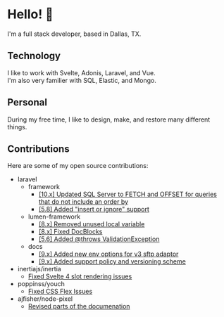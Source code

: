 # Hello! 👋

I'm a full stack developer, based in Dallas, TX. 

## Technology

I like to work with Svelte, Adonis, Laravel, and Vue.  
I'm also very familier with SQL, Elastic, and Mongo. 

## Personal

During my free time, I like to design, make, and restore many different things. 

## Contributions

Here are some of my open source contributions:

- laravel
  - framework
    - [[10.x] Updated SQL Server to FETCH and OFFSET for queries that do not include an order by](https://github.com/laravel/framework/pull/44937)
    - [[5.8] Added "insert or ignore" support](https://github.com/laravel/framework/pull/29639)
  - lumen-framework
    - [[8.x] Removed unused local variable](https://github.com/laravel/lumen-framework/pull/1186)
    - [[8.x] Fixed DocBlocks](https://github.com/laravel/lumen-framework/pull/1187)
    - [[5.6] Added @throws ValidationException](https://github.com/laravel/lumen-framework/pull/732)
  - docs
    - [[9.x] Added new env options for v3 sftp adaptor](https://github.com/laravel/docs/pull/7757)
    - [[9.x] Added support policy and versioning scheme](https://github.com/laravel/lumen-docs/pull/198)
- inertiajs/inertia
  - [Fixed Svelte 4 slot rendering issues](https://github.com/inertiajs/inertia/pull/1763)
- poppinss/youch
  - [Fixed CSS Flex Issues](https://github.com/poppinss/youch/pull/54)
- ajfisher/node-pixel
  - [Revised parts of the documenation](https://github.com/ajfisher/node-pixel/pull/134)
